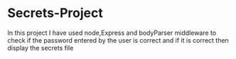 # Secrets-Project
In this project I have used node,Express and bodyParser middleware to check if the password entered by the user is correct and if it is correct then display the secrets file
